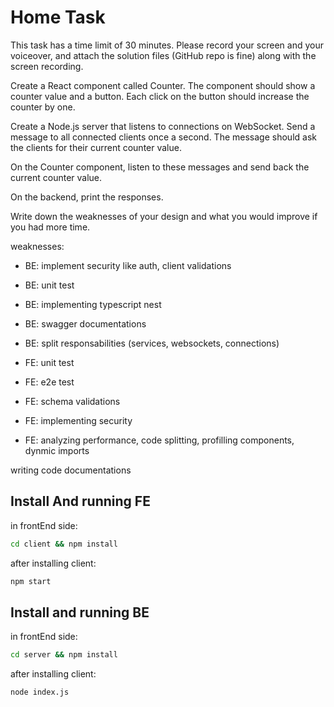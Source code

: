 # Home Task
This task has a time limit of 30 minutes. Please record your screen and your voiceover, and attach the solution files (GitHub repo is fine) along with the screen recording.

Create a React component called Counter. The component should show a counter value and a button. Each click on the button should increase the counter by one.

Create a Node.js server that listens to connections on WebSocket. Send a message to all connected clients once a second. The message should ask the clients for their current counter value.

On the Counter component, listen to these messages and send back the current counter value.

On the backend, print the responses.

Write down the weaknesses of your design and what you would improve if you had more time.


weaknesses:
- BE: implement security like auth, client validations
- BE: unit test
- BE: implementing typescript nest
- BE: swagger documentations
- BE: split responsabilities (services, websockets, connections)

- FE: unit test
- FE: e2e test
- FE: schema validations
- FE: implementing security
- FE: analyzing performance, code splitting, profilling components, dynmic imports

writing code documentations 

## Install And running FE
in frontEnd side:
```bash
cd client && npm install
```
after installing client:
```bash
npm start
```

## Install and running BE
in frontEnd side:
```bash
cd server && npm install
```
after installing client:
```bash
node index.js
```